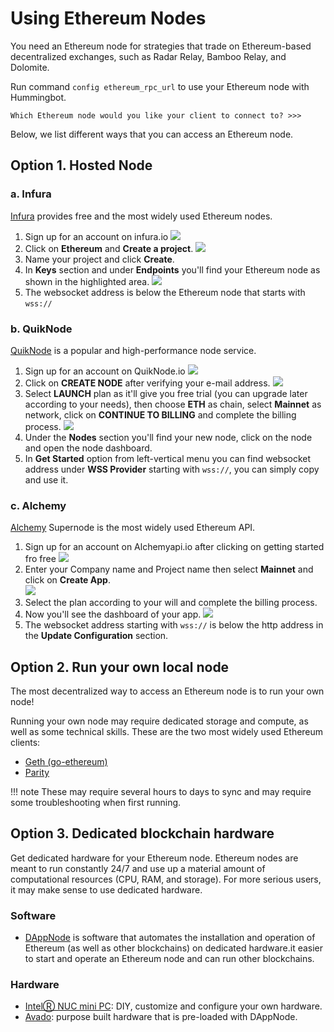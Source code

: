 # Using Ethereum Nodes

You need an Ethereum node for strategies that trade on Ethereum-based decentralized exchanges, such as Radar Relay, Bamboo Relay, and Dolomite.

Run command `config ethereum_rpc_url` to use your Ethereum node with Hummingbot.

```
Which Ethereum node would you like your client to connect to? >>>
```

Below, we list different ways that you can access an Ethereum node.

## Option 1. Hosted Node

### a. Infura

[Infura](https://infura.io/) provides free and the most widely used Ethereum nodes.

1. Sign up for an account on infura.io
![](/assets/img/infura1.png)
2. Click on **Ethereum** and **Create a project**.
![](/assets/img/infura2.png)
3. Name your project and click **Create**.
4. In **Keys** section and under **Endpoints** you'll find your Ethereum node as shown in the highlighted area.
![](/assets/img/infura3.png)
5. The websocket address is below the Ethereum node that starts with `wss://`

### b. QuikNode

[QuikNode](https://www.quiknode.io/) is a popular and high-performance node service.

1. Sign up for an account on QuikNode.io
![](/assets/img/QuikNode1.png)
2. Click on **CREATE NODE** after verifying your e-mail address.
![](/assets/img/QuikNode2.png)
3. Select **LAUNCH** plan as it'll give you free trial (you can upgrade later according to your needs), then choose **ETH** as chain, select **Mainnet** as network, click on **CONTINUE TO BILLING** and complete the billing process.
![](/assets/img/QuikNode3.png)
4. Under the **Nodes** section you'll find your new node, click on the node and open the node dashboard.
5. In **Get Started** option from left-vertical menu you can find websocket address under **WSS Provider** starting with `wss://`, you can simply copy and use it.

### c. Alchemy

[Alchemy](https://alchemyapi.io/) Supernode is the most widely used Ethereum API.

1. Sign up for an account on Alchemyapi.io after clicking on getting started fro free
![](/assets/img/Alchemy1.png)
2. Enter your Company name and Project name then select **Mainnet** and click on **Create App**.  
![](/assets/img/Alchemy2.png)
3. Select the plan according to your will and complete the billing process.
4. Now you'll see the dashboard of your app.
![](/assets/img/Alchemy3.png)
5. The websocket address starting with `wss://` is below the http address in the **Update Configuration** section. 


## Option 2. Run your own local node

The most decentralized way to access an Ethereum node is to run your own node!

Running your own node may require dedicated storage and compute, as well as some technical skills. These are the two most widely used Ethereum clients:

- [Geth (go-ethereum)](https://github.com/ethereum/go-ethereum/wiki/Building-Ethereum)
- [Parity](https://github.com/paritytech/parity-ethereum)

!!! note
    These may require several hours to days to sync and may require some troubleshooting when first running.

## Option 3. Dedicated blockchain hardware
Get dedicated hardware for your Ethereum node.  Ethereum nodes are meant to run constantly 24/7 and use up a material amount of computational resources (CPU, RAM, and storage).  For more serious users, it may make sense to use dedicated hardware.

### Software
- [DAppNode](https://dappnode.io/) is software that automates the installation and operation of Ethereum (as well as other blockchains) on dedicated hardware.it easier to start and operate an Ethereum node and can run other blockchains.

### Hardware
- [IntelⓇ NUC mini PC](https://www.intel.com/content/www/us/en/products/boards-kits/nuc.html): DIY, customize and configure your own hardware.
- [Avado](https://ava.do/): purpose built hardware that is pre-loaded with DAppNode.
